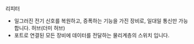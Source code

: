 리피터
- 일그러진 전기 신호를 복원하고, 증폭하는 기능을 가진 장비로, 일대일 통신만 가능 합니다.
허브(더미 허브) 
- 포트로 연결된 모든 장비에 데이터를 전달하는 물리계층의 스위치 입니다.